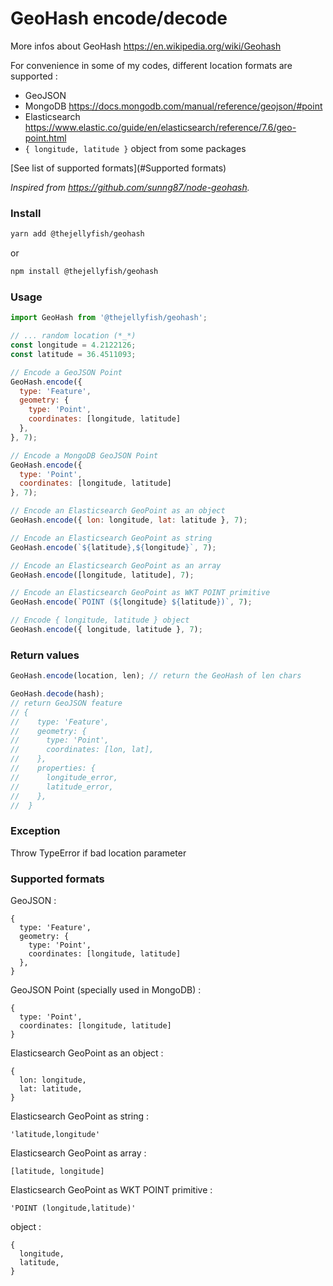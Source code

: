 # GeoHash encode/decode

More infos about GeoHash https://en.wikipedia.org/wiki/Geohash   

For convenience in some of my codes, different location formats are supported :

- GeoJSON
- MongoDB https://docs.mongodb.com/manual/reference/geojson/#point   
- Elasticsearch https://www.elastic.co/guide/en/elasticsearch/reference/7.6/geo-point.html
- `{ longitude, latitude }` object from some packages

[See list of supported formats](#Supported formats)

_Inspired from https://github.com/sunng87/node-geohash._  


### Install
```bash
yarn add @thejellyfish/geohash
```
or
```bash
npm install @thejellyfish/geohash
```
### Usage
```javascript
import GeoHash from '@thejellyfish/geohash';

// ... random location (*_*)
const longitude = 4.2122126;
const latitude = 36.4511093;

// Encode a GeoJSON Point
GeoHash.encode({
  type: 'Feature',
  geometry: {
    type: 'Point',
    coordinates: [longitude, latitude]
  },
}, 7);

// Encode a MongoDB GeoJSON Point
GeoHash.encode({
  type: 'Point',
  coordinates: [longitude, latitude]
}, 7);

// Encode an Elasticsearch GeoPoint as an object
GeoHash.encode({ lon: longitude, lat: latitude }, 7);

// Encode an Elasticsearch GeoPoint as string
GeoHash.encode(`${latitude},${longitude}`, 7);

// Encode an Elasticsearch GeoPoint as an array
GeoHash.encode([longitude, latitude], 7);

// Encode an Elasticsearch GeoPoint as WKT POINT primitive
GeoHash.encode(`POINT (${longitude} ${latitude})`, 7);

// Encode { longitude, latitude } object
GeoHash.encode({ longitude, latitude }, 7);
```

### Return values
```javascript
GeoHash.encode(location, len); // return the GeoHash of len chars

GeoHash.decode(hash); 
// return GeoJSON feature
// {
//    type: 'Feature',
//    geometry: {
//      type: 'Point',
//      coordinates: [lon, lat],
//    },
//    properties: {
//      longitude_error,
//      latitude_error,
//    },
//  }
```

### Exception

Throw TypeError if bad location parameter

### Supported formats

GeoJSON :
```
{
  type: 'Feature',
  geometry: {
    type: 'Point',
    coordinates: [longitude, latitude]
  },
}
```
   
GeoJSON Point (specially used in MongoDB) :
```
{
  type: 'Point',
  coordinates: [longitude, latitude]
}
```
    
Elasticsearch GeoPoint as an object :
```
{
  lon: longitude,
  lat: latitude,
}
```
   
Elasticsearch GeoPoint as string :
```
'latitude,longitude'
```
   
Elasticsearch GeoPoint as array :
```
[latitude, longitude]
```
   
Elasticsearch GeoPoint as WKT POINT primitive :
```
'POINT (longitude,latitude)'
```
   
object :
```
{
  longitude,
  latitude,
}
```
